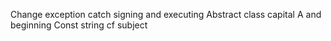 Change exception catch signing and executing
Abstract class capital A and beginning
Const string cf subject